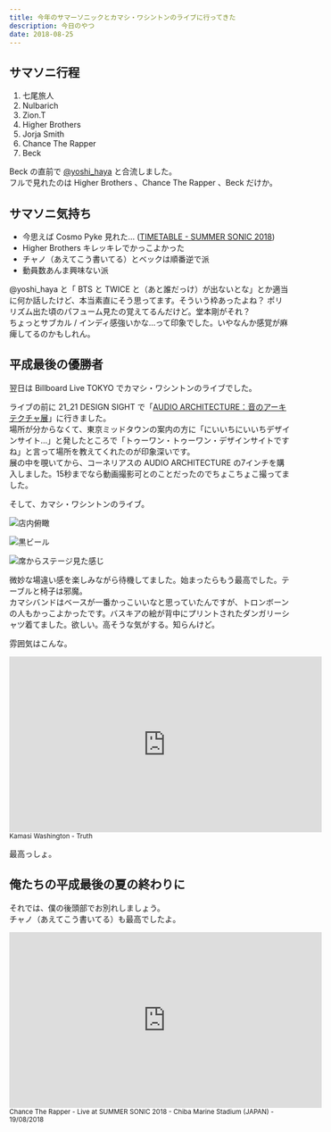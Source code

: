 ```yaml
---
title: 今年のサマーソニックとカマシ・ワシントンのライブに行ってきた
description: 今日のやつ
date: 2018-08-25
---
```


## サマソニ行程
1. 七尾旅人
1. Nulbarich
1. Zion.T
1. Higher Brothers
1. Jorja Smith
1. Chance The Rapper
1. Beck

Beck の直前で [@yoshi_haya](https://twitter.com/yoshi_haya) と合流しました。  
フルで見れたのは Higher Brothers 、Chance The Rapper 、Beck だけか。

## サマソニ気持ち
- 今思えば Cosmo Pyke 見れた… ([TIMETABLE - SUMMER SONIC 2018](https://summer-sonic-e4f01.firebaseapp.com/))
- Higher Brothers キレッキレでかっこよかった
- チャノ（あえてこう書いてる）とベックは順番逆で派
- 動員数あんま興味ない派

@yoshi_haya と「 BTS と TWICE と（あと誰だっけ）が出ないとな」とか適当に何か話したけど、本当素直にそう思ってます。そういう枠あったよね？ ポリリズム出た頃のパフューム見たの覚えてるんだけど。堂本剛がそれ？  
ちょっとサブカル / インディ感強いかな…って印象でした。いやなんか感覚が麻痺してるのかもしれん。

## 平成最後の優勝者
翌日は Billboard Live TOKYO でカマシ・ワシントンのライブでした。

ライブの前に 21_21 DESIGN SIGHT で「[AUDIO ARCHITECTURE：音のアーキテクチャ展](http://www.2121designsight.jp/program/audio_architecture/)」に行きました。  
場所が分からなくて、東京ミッドタウンの案内の方に「にいいちにいいちデザインサイト…」と発したところで「トゥーワン・トゥーワン・デザインサイトですね」と言って場所を教えてくれたのが印象深いです。  
展の中を覗いてから、コーネリアスの AUDIO ARCHITECTURE の7インチを購入しました。15秒までなら動画撮影可とのことだったのでちょこちょこ撮ってました。

そして、カマシ・ワシントンのライブ。  

![店内俯瞰](https://lh3.googleusercontent.com/pw/AM-JKLVEXx8Fg3XdvHkk8gfpkip4P_Cl-H6_X1QIfNp1iiabpK08_AmVWS7qwakJ-y3pXvwW8rt3ozIPky06gpfBqI2MatUJeBIrjWFLbrDZYOlQ3g-5gzbrTMBLBAwi04M7It5I1P1-nXuLXJhuNPOUacPxng=w780-h1040)

![黒ビール](https://lh3.googleusercontent.com/pw/AM-JKLVIKKyxlS356mhgFOK33kPnG0lNyyJl_o8Tj3-czhM3hjb3-wnj9E-GeVxuW827waUzTGfAy0vffAuj6sB10j4WP6aVW9t2KHnbP6G9o2_lXxJDKB3FeGZkc_c3TLhh_ZlbPIFAmp0TLQ8ZouxOS4kNNw=w780-h585)

![席からステージ見た感じ](https://lh3.googleusercontent.com/pw/AM-JKLXLfaGjxu2D_zVDNPlgys0kWanYuLkrBA9RzV3P8wp7Q4QNyiKlV_iQxBo258KOLpWci3oBEvFL7kD4VWOoJySi2z9_ZsdKZuBkejJdRY5WBQYMA_CkBAZAtxxL0GYyZ6kn42D4-kcrEY8Ltuxt9eOYTQ=w780-h1040)

微妙な場違い感を楽しみながら待機してました。始まったらもう最高でした。テーブルと椅子は邪魔。  
カマシバンドはベースが一番かっこいいなと思っていたんですが、トロンボーンの人もかっこよかったです。バスキアの絵が背中にプリントされたダンガリーシャツ着てました。欲しい。高そうな気がする。知らんけど。

雰囲気はこんな。

<iframe width="560" height="315" src="https://www.youtube.com/embed/OxzIuLD1R98" title="YouTube video player" frameborder="0" allow="accelerometer; autoplay; clipboard-write; encrypted-media; gyroscope; picture-in-picture" allowfullscreen></iframe>
<br>
<small>Kamasi Washington - Truth</small>

最高っしょ。

## 俺たちの平成最後の夏の終わりに
それでは、僕の後頭部でお別れしましょう。  
チャノ（あえてこう書いてる）も最高でしたよ。

<iframe width="560" height="315" src="https://www.youtube.com/embed/LZKC3pRzmZk" title="YouTube video player" frameborder="0" allow="accelerometer; autoplay; clipboard-write; encrypted-media; gyroscope; picture-in-picture" allowfullscreen></iframe>
<br>
<small>Chance The Rapper - Live at SUMMER SONIC 2018 - Chiba Marine Stadium (JAPAN) - 19/08/2018</small>
